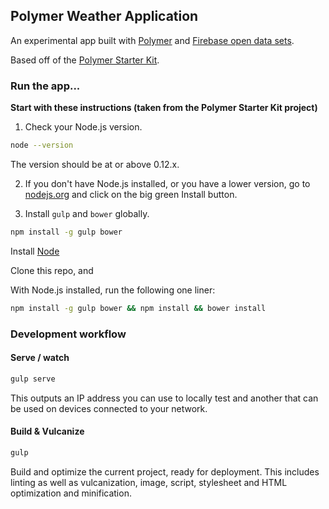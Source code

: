 
## Polymer Weather Application

An experimental app built with [Polymer](http://polymer-project.org) and [Firebase open data sets](https://www.firebase.com/docs/open-data/weather.html).

Based off of the [Polymer Starter Kit](https://github.com/polymerelements/polymer-starter-kit/releases/latest).


### Run the app...

**Start with these instructions (taken from the Polymer Starter Kit project)**

1)  Check your Node.js version.

```sh
node --version
```

The version should be at or above 0.12.x.

2)  If you don't have Node.js installed, or you have a lower version, go to [nodejs.org](https://nodejs.org) and click on the big green Install button.

3)  Install `gulp` and `bower` globally.

```sh
npm install -g gulp bower
```

Install [Node](https://nodejs.org/)

Clone this repo, and

With Node.js installed, run the following one liner:

```sh
npm install -g gulp bower && npm install && bower install
```

### Development workflow

#### Serve / watch

```sh
gulp serve
```

This outputs an IP address you can use to locally test and another that can be used on devices connected to your network.

#### Build & Vulcanize

```sh
gulp
```

Build and optimize the current project, ready for deployment. This includes linting as well as vulcanization, image, script, stylesheet and HTML optimization and minification.
